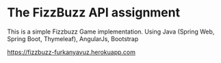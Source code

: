 # The FizzBuzz API assignment
This is a simple Fizzbuzz Game implementation. Using Java (Spring Web, Spring Boot, Thymeleaf), AngularJs, Bootstrap

https://fizzbuzz-furkanyavuz.herokuapp.com

